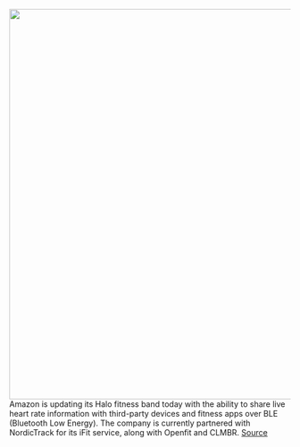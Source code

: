 <img src='https://cdn.vox-cdn.com/thumbor/c4AsJlfHwZS1JGYrAA3Ai2GZVFA=/0x0:2500x1483/1200x800/filters:focal(1050x542:1450x942)/cdn.vox-cdn.com/uploads/chorus_image/image/69684746/Halo_Band_Hero_Colors.0.jpg' width='700px' /><br/>
Amazon is updating its Halo fitness band today with the ability to share live heart rate information with third-party devices and fitness apps over BLE (Bluetooth Low Energy). The company is currently partnered with NordicTrack for its iFit service, along with Openfit and CLMBR.
<a href='https://www.theverge.com/2021/8/5/22611518/amazon-halo-band-heart-rate-third-party-apps'> Source <a/>